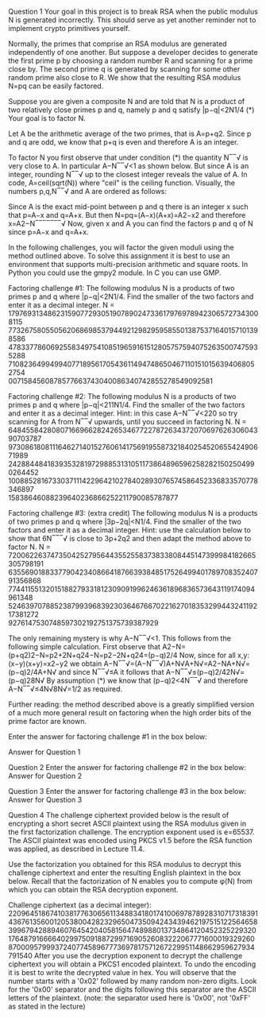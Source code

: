 Question 1
Your goal in this project is to break RSA when the public modulus N is generated incorrectly. This should serve as yet another reminder not to implement crypto primitives yourself. 

Normally, the primes that comprise an RSA modulus are generated independently of one another. But suppose a developer decides to generate the first prime p by choosing a random number R and scanning for a prime close by. The second prime q is generated by scanning for some other random prime also close to R. We show that the resulting RSA modulus N=pq can be easily factored. 

Suppose you are given a composite N and are told that N is a product of two relatively close primes p and q, namely p and q satisfy 
   |p−q|<2N1/4    (*) 
Your goal is to factor N. 

Let A be the arithmetic average of the two primes, that is A=p+q2. Since p and q are odd, we know that p+q is even and therefore A is an integer. 

To factor N you first observe that under condition (*) the quantity N‾‾√ is very close to A. In particular 
   A−N‾‾√<1 
as shown below. But since A is an integer, rounding N‾‾√ up to the closest integer reveals the value of A. In code, A=ceil(sqrt(N)) where "ceil" is the ceiling function. Visually, the numbers p,q,N‾‾√ and A are ordered as follows:


Since A is the exact mid-point between p and q there is an integer x such that p=A−x and q=A+x. But then 
   N=pq=(A−x)(A+x)=A2−x2 and therefore x=A2−N‾‾‾‾‾‾‾√ 
Now, given x and A you can find the factors p and q of N since p=A−x and q=A+x. 

In the following challenges, you will factor the given moduli using the method outlined above. To solve this assignment it is best to use an environment that supports multi-precision arithmetic and square roots. In Python you could use the gmpy2 module. In C you can use GMP. 

Factoring challenge #1: The following modulus N is a products of two primes p and q where |p−q|<2N1/4. Find the smaller of the two factors and enter it as a decimal integer.
N = 17976931348623159077293051907890247336179769789423065727343008115 \
    77326758055056206869853794492129829595855013875371640157101398586 \
    47833778606925583497541085196591615128057575940752635007475935288 \
    71082364994994077189561705436114947486504671101510156394068052754 \
    0071584560878577663743040086340742855278549092581


Factoring challenge #2: The following modulus N is a products of two primes p and q where |p−q|<211N1/4. Find the smaller of the two factors and enter it as a decimal integer.
Hint: in this case A−N‾‾√<220 so try scanning for A from N‾‾√ upwards, until you succeed in factoring N.
N = 6484558428080716696628242653467722787263437207069762630604390703787 \
    9730861808111646271401527606141756919558732184025452065542490671989 \
    2428844841839353281972988531310511738648965962582821502504990264452 \
    1008852816733037111422964210278402893076574586452336833570778346897 \
    15838646088239640236866252211790085787877


Factoring challenge #3: (extra credit) The following modulus N is a products of two primes p and q where |3p−2q|<N1/4. Find the smaller of the two factors and enter it as a decimal integer. 
Hint: use the calculation below to show that 6N‾‾‾√ is close to 3p+2q2 and then adapt the method above to factor N.
N = 72006226374735042527956443552558373833808445147399984182665305798191 \
    63556901883377904234086641876639384851752649940178970835240791356868 \
    77441155132015188279331812309091996246361896836573643119174094961348 \
    52463970788523879939683923036467667022162701835329944324119217381272 \
    9276147530748597302192751375739387929


The only remaining mystery is why A−N‾‾√<1. This follows from the following simple calculation. First observe that 
   A2−N=(p+q2)2−N=p2+2N+q24−N=p2−2N+q24=(p−q)2/4 
Now, since for all x,y:  (x−y)(x+y)=x2−y2 we obtain 
   A−N‾‾√=(A−N‾‾√)A+N√A+N√=A2−NA+N√=(p−q)2/4A+N√ 
and since N‾‾√≤A it follows that 
   A−N‾‾√≤(p−q)2/42N√=(p−q)28N√ 
By assumption (*) we know that (p−q)2<4N‾‾√ and therefore 
   A−N‾‾√≤4N√8N√=1/2 
as required. 

Further reading: the method described above is a greatly simplified version of a much more general result on factoring when the high order bits of the prime factor are known. 

Enter the answer for factoring challenge #1 in the box below: 

Answer for Question 1

Question 2
Enter the answer for factoring challenge #2 in the box below:
Answer for Question 2

Question 3
Enter the answer for factoring challenge #3 in the box below:
Answer for Question 3

Question 4
The challenge ciphertext provided below is the result of encrypting a short secret ASCII plaintext using the RSA modulus given in the first factorization challenge. The encryption exponent used is e=65537. The ASCII plaintext was encoded using PKCS v1.5 before the RSA function was applied, as described in Lecture 11.4. 

Use the factorization you obtained for this RSA modulus to decrypt this challenge ciphertext and enter the resulting English plaintext in the box below. Recall that the factorization of N enables you to compute φ(N) from which you can obtain the RSA decryption exponent. 

Challenge ciphertext (as a decimal integer):
22096451867410381776306561134883418017410069787892831071731839143676135600120538004282329650473509424343946219751512256465839967942889460764542040581564748988013734864120452325229320176487916666402997509188729971690526083222067771600019329260870009579993724077458967773697817571267229951148662959627934791540
After you use the decryption exponent to decrypt the challenge ciphertext you will obtain a PKCS1 encoded plaintext. To undo the encoding it is best to write the decrypted value in hex. You will observe that the number starts with a '0x02' followed by many random non-zero digits. Look for the '0x00' separator and the digits following this separator are the ASCII letters of the plaintext. (note: the separator used here is '0x00', not '0xFF' as stated in the lecture)